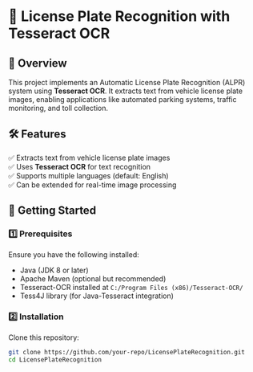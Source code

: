 # 🚗 License Plate Recognition with Tesseract OCR  

## 📌 Overview  
This project implements an Automatic License Plate Recognition (ALPR) system using **Tesseract OCR**. It extracts text from vehicle license plate images, enabling applications like automated parking systems, traffic monitoring, and toll collection.  

## 🛠 Features  
✅ Extracts text from vehicle license plate images  
✅ Uses **Tesseract OCR** for text recognition  
✅ Supports multiple languages (default: English)  
✅ Can be extended for real-time image processing  


## 🚀 Getting Started  

### 1️⃣ Prerequisites  
Ensure you have the following installed:  
- Java (JDK 8 or later)  
- Apache Maven (optional but recommended)  
- Tesseract-OCR installed at `C:/Program Files (x86)/Tesseract-OCR/`  
- Tess4J library (for Java-Tesseract integration)  

### 2️⃣ Installation  

Clone this repository:  
```sh
git clone https://github.com/your-repo/LicensePlateRecognition.git
cd LicensePlateRecognition
